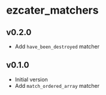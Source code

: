 # ezcater_matchers

## v0.2.0
- Add `have_been_destroyed` matcher

## v0.1.0
- Initial version
- Add `match_ordered_array` matcher
